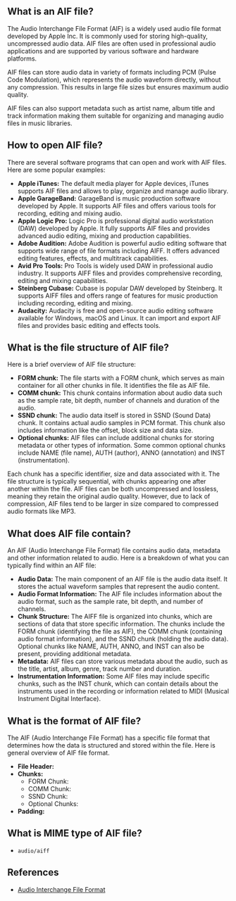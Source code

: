 ## What is an AIF file?

The Audio Interchange File Format (AIF) is a widely used audio file format developed by Apple Inc. It is commonly used for storing high-quality, uncompressed audio data. AIF files are often used in professional audio applications and are supported by various software and hardware platforms.

AIF files can store audio data in variety of formats including PCM (Pulse Code Modulation), which represents the audio waveform directly, without any compression. This results in large file sizes but ensures maximum audio quality.

AIF files can also support metadata such as artist name, album title and track information making them suitable for organizing and managing audio files in music libraries.

## How to open AIF file?

There are several software programs that can open and work with AIF files. Here are some popular examples:

- **Apple iTunes:** The default media player for Apple devices, iTunes supports AIF files and allows to play, organize and manage audio library.
- **Apple GarageBand:** GarageBand is music production software developed by Apple. It supports AIF files and offers various tools for recording, editing and mixing audio.
- **Apple Logic Pro:** Logic Pro is professional digital audio workstation (DAW) developed by Apple. It fully supports AIF files and provides advanced audio editing, mixing and production capabilities.
- **Adobe Audition:** Adobe Audition is powerful audio editing software that supports wide range of file formats including AIFF. It offers advanced editing features, effects, and multitrack capabilities.
- **Avid Pro Tools:** Pro Tools is widely used DAW in professional audio industry. It supports AIFF files and provides comprehensive recording, editing and mixing capabilities.
- **Steinberg Cubase:** Cubase is popular DAW developed by Steinberg. It supports AIFF files and offers range of features for music production including recording, editing and mixing.
- **Audacity:** Audacity is free and open-source audio editing software available for Windows, macOS and Linux. It can import and export AIF files and provides basic editing and effects tools.

## What is the file structure of AIF file?

Here is a brief overview of AIF file structure:

- **FORM chunk:** The file starts with a FORM chunk, which serves as main container for all other chunks in file. It identifies the file as AIF file.
- **COMM chunk:** This chunk contains information about audio data such as the sample rate, bit depth, number of channels and duration of the audio.
- **SSND chunk:** The audio data itself is stored in SSND (Sound Data) chunk. It contains actual audio samples in PCM format. This chunk also includes information like the offset, block size and data size.
- **Optional chunks:** AIF files can include additional chunks for storing metadata or other types of information. Some common optional chunks include NAME (file name), AUTH (author), ANNO (annotation) and INST (instrumentation).

Each chunk has a specific identifier, size and data associated with it. The file structure is typically sequential, with chunks appearing one after another within the file. AIF files can be both uncompressed and lossless, meaning they retain the original audio quality. However, due to lack of compression, AIF files tend to be larger in size compared to compressed audio formats like MP3.

## What does AIF file contain?

An AIF (Audio Interchange File Format) file contains audio data, metadata and other information related to audio. Here is a breakdown of what you can typically find within an AIF file:

- **Audio Data:** The main component of an AIF file is the audio data itself. It stores the actual waveform samples that represent the audio content. 
- **Audio Format Information:** The AIF file includes information about the audio format, such as the sample rate, bit depth, and number of channels. 
- **Chunk Structure:** The AIFF file is organized into chunks, which are sections of data that store specific information. The chunks include the FORM chunk (identifying the file as AIF), the COMM chunk (containing audio format information), and the SSND chunk (holding the audio data). Optional chunks like NAME, AUTH, ANNO, and INST can also be present, providing additional metadata.
- **Metadata:** AIF files can store various metadata about the audio, such as the title, artist, album, genre, track number and duration. 
- **Instrumentation Information:** Some AIF files may include specific chunks, such as the INST chunk, which can contain details about the instruments used in the recording or information related to MIDI (Musical Instrument Digital Interface).

## What is the format of AIF file?

The AIF (Audio Interchange File Format) has a specific file format that determines how the data is structured and stored within the file. Here is general overview of AIF file format.

- **File Header:**
- **Chunks:**
  - FORM Chunk:
  - COMM Chunk:
  - SSND Chunk:
  - Optional Chunks:
- **Padding:**

## What is MIME type of AIF file?

- `audio/aiff`

## References
* [Audio Interchange File Format](https://en.wikipedia.org/wiki/Audio_Interchange_File_Format)
